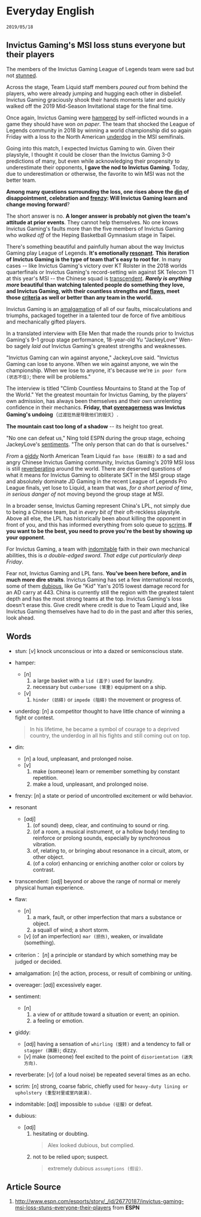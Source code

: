 Everyday English
===

`2019/05/18`

Invictus Gaming's MSI loss stuns everyone but their players
---

The members of the Invictus Gaming League of Legends team were sad but not [stunned](#stun).

Across the stage, Team Liquid staff members *poured out* from behind the players, who were already jumping and hugging each other in disbelief. Invictus Gaming graciously shook their hands moments later and quickly walked off the 2019 Mid-Season Invitational stage for the final time.

Once again, Invictus Gaming were [hampered](#hamper) by self-inflicted wounds in a game they should have won *on paper*. The team that shocked the League of Legends community in 2018 by winning a world championship did so again Friday with a loss to the North American [underdog](#underdog) in the MSI semifinals.

Going into this match, I expected Invictus Gaming to win. Given their playstyle, I thought it could be closer than the Invictus Gaming 3-0 predictions of many, but even while acknowledging their propensity to underestimate their opponents, **I gave the nod to Invictus Gaming**. Today, due to underestimation or otherwise, the favorite to win MSI was not the better team.

**Among many questions surrounding the loss, one rises above the [din](#din) of disappointment, celebration and [frenzy](#frenzy): Will Invictus Gaming learn and change moving forward**?

The short answer is no. **A longer answer is probably not given the team's attitude at prior events**. They cannot help themselves. No one knows Invictus Gaming's faults more than the five members of Invictus Gaming who *walked off* of the Heping Basketball Gymnasium stage in Taipei.

There's something beautiful and painfully human about the way Invictus Gaming play League of Legends. **It's emotionally [resonant](#resonant)**. **This iteration of Invictus Gaming is the type of team that's easy to root for**. In many cases -- like Invictus Gaming's victory over KT Rolster in the 2018 worlds quarterfinals or Invictus Gaming's record-setting win against SK Telecom T1 at this year's MSI -- the Chinese squad is [transcendent](#transcendent). ***Rarely is anything more* beautiful than watching talented people do something they love, and Invictus Gaming, with their countless strengths and [flaws](#flaw), meet those [criteria](#criterion) as well or better than any team in the world.**

Invictus Gaming is an [amalgamation](#amalgamation) of all of our faults, miscalculations and triumphs, packaged together in a talented tour de force of five ambitious and mechanically gifted players.

In a translated interview with Elle Men that made the rounds prior to Invictus Gaming's 9-1 group stage performance, 18-year-old Yu "JackeyLove" Wen-bo sagely *laid out* Invictus Gaming's greatest strengths and weaknesses.

"Invictus Gaming can win against anyone," JackeyLove said. "Invictus Gaming can lose to anyone. When we win against anyone, we win the championship. When we lose to anyone, it's because we're `in poor form (状态不佳)`; there will be problems."

The interview is titled "Climb Countless Mountains to Stand at the Top of the World." Yet the greatest mountain for Invictus Gaming, by the players' own admission, has always been themselves and their own unrelenting confidence in their mechanics. **Friday, that [overeagerness](#overeager) was Invictus Gaming's undoing**（`过渡狂热是导致他们的毁灭`）.

**The mountain cast too long of a shadow** -- its height too great.

"No one can defeat us," Ning told ESPN during the group stage, echoing JackeyLove's [sentiments](#sentiment). "The only person that can do that is ourselves."

*From* a [giddy](#giddy) North American Team Liquid `fan base (粉丝群)` *to* a sad and angry Chinese Invictus Gaming community, Invictus Gaming's 2019 MSI loss is still [reverberating](#reverberate) around the world. There are deserved questions of what it means for Invictus Gaming to obliterate SKT in the MSI group stage and absolutely dominate JD Gaming in the recent League of Legends Pro League finals, yet lose to Liquid, a team that was, *for a short period of time*, *in serious danger of* not moving beyond the group stage at MSI.

In a broader sense, Invictus Gaming represent China's LPL, not simply due to being a Chinese team, but in *every bit of* their oft-reckless playstyle. Above all else, the LPL has historically been about killing the opponent in front of you, and this has informed everything from solo queue to [scrims](#scrim). **If you want to be the best, you need to prove you're the best by showing up your opponent**.

For Invictus Gaming, a team with [indomitable](#indomitable) faith in their own mechanical abilities, this is *a double-edged sword*. *That edge cut particularly deep Friday*.

Fear not, Invictus Gaming and LPL fans. **You've been here before, and in much more dire straits**. Invictus Gaming has set a few international records, some of them [dubious](#dubious), like Ge "Kid" Yan's 2015 lowest damage record for an AD carry at 443. China is currently still the region with the greatest talent depth and has the most strong teams at the top. Invictus Gaming's loss doesn't erase this. Give credit where credit is due to Team Liquid and, like Invictus Gaming themselves have had to do in the past and after this series, look ahead.

Words
---

* <span id='stun'>stun</span>: [_v_] knock unconscious or into a dazed or semiconscious state.

* <span id='hamper'>hamper</span>:
  * [_n_]
    1. a large basket with a `lid (盖子)` used for laundry.
    1. necessary but `cumbersome (笨重)` equipment on a ship.
  * [_v_]
    1. `hinder (妨碍)` or `impede (阻碍)` the movement or progress of.

* <span id='underdog'>underdog</span>: [_n_] a competitor thought to have little chance of winning a fight or contest.
    > In his lifetime, he became a symbol of courage to a deprived country, the underdog in all his fights and still coming out on top.

* <span id='din'>din</span>:
  * [_n_] a loud, unpleasant, and prolonged noise.
  * [_v_]
    1. make (someone) learn or remember something by constant repetition.
    1. make a loud, unpleasant, and prolonged noise.

* <span id='frenzy'>frenzy</span>: [_n_] a state or period of uncontrolled excitement or wild behavior.

* <span id='resonant'>resonant</span>
  * [_adj_]
    1. (of sound) deep, clear, and continuing to sound or ring.
    1. (of a room, a musical instrument, or a hollow body) tending to reinforce or prolong sounds, especially by synchronous vibration.
    1. of, relating to, or bringing about resonance in a circuit, atom, or other object.
    1. (of a color) enhancing or enriching another color or colors by contrast.

* <span id='transcendent'>transcendent</span>: [_adj_] beyond or above the range of normal or merely physical human experience.

* <span id='flaw'>flaw</span>:
  * [_n_]
    1. a mark, fault, or other imperfection that mars a substance or object.
    1. a squall of wind; a short storm.
  * [_v_] (of an imperfection) `mar (损伤)`, weaken, or invalidate (something).

* <span id='criterion'>criterion</span>： [_n_] a principle or standard by which something may be judged or decided.

* <span id='amalgamation'>amalgamation</span>: [_n_] the action, process, or result of combining or uniting.

* <span id='overeager'>overeager</span>: [_adj_] excessively eager.

* <span id='sentiment'>sentiment</span>:
  * [_n_]
    1. a view of or attitude toward a situation or event; an opinion.
    1. a feeling or emotion.

* <span id='giddy'>giddy</span>:
  * [_adj_] having a sensation of `whirling (旋转)` and a tendency to fall or `stagger (蹒跚)`; dizzy.
  * [_v_] make (someone) feel excited to the point of `disorientation (迷失方向)`.

* <span id='reverberate'>reverberate</span>: [_v_] (of a loud noise) be repeated several times as an echo.

* <span id='scrim'>scrim</span>: [_n_] strong, coarse fabric, chiefly used for `heavy-duty lining or upholstery (重型衬里或室内装潢)`.

* <span id='indomitable'>indomitable</span>: [_adj_] impossible to `subdue (征服)` or defeat.

* <span id='dubious'>dubious</span>:
  * [_adj_]
    1. hesitating or doubting.
        > Alex looked dubious, but complied.
    1. not to be relied upon; suspect.
        > extremely dubious `assumptions (假设)`.

Article Source
---

1. <http://www.espn.com/esports/story/_/id/26770187/invictus-gaming-msi-loss-stuns-everyone-their-players> from **ESPN**
